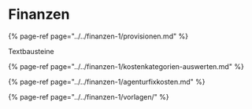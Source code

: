 # Finanzen

{% page-ref page="../../finanzen-1/provisionen.md" %}

Textbausteine

{% page-ref page="../../finanzen-1/kostenkategorien-auswerten.md" %}

{% page-ref page="../../finanzen-1/agenturfixkosten.md" %}

{% page-ref page="../../finanzen-1/vorlagen/" %}



